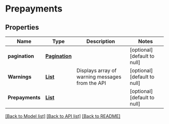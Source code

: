 # Prepayments
## Properties

| Name | Type | Description | Notes |
|------------ | ------------- | ------------- | -------------|
| **pagination** | [**Pagination**](Pagination.md) |  | [optional] [default to null] |
| **Warnings** | [**List**](ValidationError.md) | Displays array of warning messages from the API | [optional] [default to null] |
| **Prepayments** | [**List**](Prepayment.md) |  | [optional] [default to null] |

[[Back to Model list]](../README.md#documentation-for-models) [[Back to API list]](../README.md#documentation-for-api-endpoints) [[Back to README]](../README.md)

